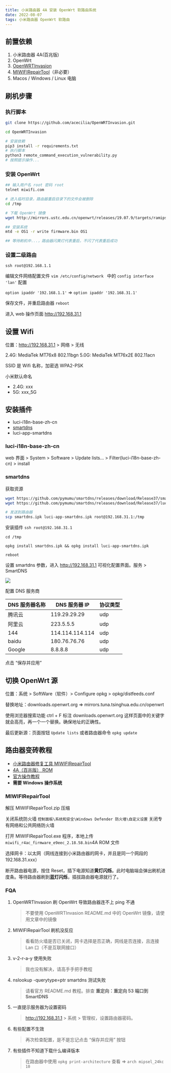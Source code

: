 ```yaml
---
title: 小米路由器 4A 安装 OpenWrt 软路由系统
date: 2022-08-07
tags: 小米路由器 OpenWrt 软路由
---
```


## 前置依赖

1. 小米路由器 4A(百兆版)
2. OpenWrt
3. [OpenWRTInvasion](https://github.com/acecilia/OpenWRTInvasion)
4. [MIWIFIRepairTool](http://miwifi.com/miwifi_download.html)（非必要）
5. Macos / Windows / Linux 电脑

## 刷机步骤

### 执行脚本

```bash
git clone https://github.com/acecilia/OpenWRTInvasion.git

cd OpenWRTInvasion

# 安装依赖
pip3 install -r requirements.txt
# 执行脚本
python3 remote_command_execution_vulnerability.py
# 按照提示操作...
```

### 安装 OpenWrt

```bash
## 输入用户名 root 密码 root
telnet miwifi.com

# 进入临时目录，路由器重启目录下的文件会被删除
cd /tmp

# 下载 OpenWrt 镜像
wget http://mirrors.ustc.edu.cn/openwrt/releases/19.07.9/targets/ramips/mt76x8/openwrt-19.07.9-ramips-mt76x8-xiaomi_mir4a-100m-squashfs-sysupgrade.bin -O firmware.bin

## 安装系统
mtd -e OS1 -r write firmware.bin OS1

## 等待刷机中...，路由器闪黄灯代表重启，不闪了代表重启成功
```

### 设置二级路由

`ssh root@192.168.1.1`

编辑文件网络配置文件 `vim /etc/config/network ` 中的 `config interface 'lan'` 配置

`option ipaddr '192.168.1.1'` => `option ipaddr '192.168.31.1'`

保存文件，并重启路由器 `reboot`

进入 web 操作页面 http://192.168.31.1

## 设置 Wifi

位置：http://192.168.31.1 > 网络 > 无线

2.4G: MediaTek MT76x8 802.11bgn
5.0G: MediaTek MT76x2E 802.11acn

SSID 是 Wifi 名称，加密选 WPA2-PSK

小米默认命名

- 2.4G: xxx
- 5G: xxx_5G

## 安装插件

- luci-i18n-base-zh-cn
- [smartdns](https://github.com/pymumu/smartdns)
- luci-app-smartdns

### luci-i18n-base-zh-cn

web 界面 > System > Software > Update lists... > Filter(luci-i18n-base-zh-cn) > install

### smartdns

获取资源

```bash
wget https://github.com/pymumu/smartdns/releases/download/Release37/smartdns.1.2022.08.06-1602.mipsel-openwrt-all.ipk -O smartdns.ipk
wget https://github.com/pymumu/smartdns/releases/download/Release37/luci-app-smartdns.1.2022.08.06-1602.all-luci-all.ipk -O luci-app-smartdns.ipk

# 发送到路由器
scp smartdns.ipk luci-app-smartdns.ipk root@192.168.31.1:/tmp
```

安装插件 `ssh root@192.168.31.1`

```
cd /tmp

opkg install smartdns.ipk && opkg install luci-app-smartdns.ipk

reboot
```

设置 smartdns 参数，进入 http://192.168.31.1 可视化配置界面。服务 > SmartDNS

![](image.png)

配置 DNS 服务商

| DNS 服务器名称 | DNS 服务器 IP   | 协议类型 |
| -------------- | --------------- | -------- |
| 腾讯云         | 119.29.29.29    | udp      |
| 阿里云         | 223.5.5.5       | udp      |
| 144            | 114.114.114.114 | udp      |
| baidu          | 180.76.76.76    | udp      |
| Google         | 8.8.8.8         | udp      |

点击 “保存并应用”

## 切换 OpenWrt 源

位置：系统 > SoftWare（软件）> Configure opkg > opkg/distfeeds.conf

替换地址：downloads.openwrt.org => mirrors.tuna.tsinghua.edu.cn/openwrt

使用浏览器搜索功能 ctrl + F 标注 downloads.openwrt.org 这样页面中的关键字就会高亮，再一个一个替换。确保地址的正确性。

最后更新源：页面按钮 `Update lists` 或者路由器命令 `opkg update`

## 路由器变砖教程

- [小米路由器修复工具 MIWIFIRepairTool](https://bigota.miwifi.com/xiaoqiang/tools/MIWIFIRepairTool.x86.zip)
- [4A（百兆版） ROM](https://bigota.miwifi.com/xiaoqiang/rom/r4ac/miwifi_r4ac_firmware_e9eec_2.18.58.bin)
- [官方操作教程](https://web.vip.miui.com/page/info/mio/mio/detail?postId=19134127&app_version=dev.20051)
- **需要 Windows 操作系统**

### MIWIFIRepairTool

解压 MIWIFIRepairTool.zip 压缩

关闭系统防火墙 `控制面板\系统和安全\Windows Defender 防火墙\自定义设置` 关闭专有网络和公共网络防火墙

打开 MIWIFIRepairTool.exe 程序，本地上传 `miwifi_r4ac_firmware_e9eec_2.18.58.bin`4A ROM 文件

选择网卡：以太网（网线连接到小米路由器的网卡，并且是同一个网段的 192.168.31.xxx）

断开路由器电源，按住 Reset，插下电源知道**黄灯闪烁**。此时电脑端会弹出刷机进度条。等待路由器刷到**蓝灯闪烁**，插拔路由器电源就行了。

### FQA

1. OpenWRTInvasion 刷 OpenWrt 导致路由器连不上 ping 不通

   > 不要使用 OpenWRTInvasion README.md 中的 OpenWrt 镜像，请使用文章中的镜像

2. MIWIFIRepairTool 刷机没反应

   > 看看防火墙是否已关闭，网卡选择是否正确，网线是否连接，且连接 Lan 口（不是互联网接口）

3. v-2-r-a-y 使用失败

   > 我也没有解决，请高手手把手教程

4. nslookup -querytype=ptr smartdns 测试失败

   > 请看官方 README.md 教程。排查 **重定向：重定向 53 端口到 SmartDNS**

5. 一直提示服务器为设置密码

   > http://192.168.31.1 > 系统 > 管理权，设置路由器密码。

6. 有些配置不生效

   > 再次检查配置，是不是忘记点击 “保存并应用” 按钮

7. 有些插件不知道下载什么编译版本

   > 在路由器中使用 `opkg print-architecture` 查看 => `arch mipsel_24kc 10`
